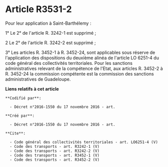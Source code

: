 # Article R3531-2

Pour leur application à Saint-Barthélemy : 

1° Le 2° de l'article R. 3242-1 est supprimé ; 

2 Le 2° de l'article R. 3242-2 est supprimé ; 

3° Les articles R. 3452-1 à R. 3452-24, sont applicables sous réserve de l'application des dispositions du deuxième alinéa de
l'article LO 6251-4 du code général des collectivités territoriales. Pour les sanctions administratives relevant de la
compétence de l'Etat, aux articles R. 3452-2 à R. 3452-24 la commission compétente est la commission des sanctions
administratives de Guadeloupe.

**Liens relatifs à cet article**

	**Codifié par**:

	  - Décret n°2016-1550 du 17 novembre 2016 - art.

	**Créé par**:

	  - Décret n°2016-1550 du 17 novembre 2016 - art.

	**Cite**:

	  - Code général des collectivités territoriales - art. LO6251-4 (V)
	  - Code des transports - art. R3242-1 (V)
	  - Code des transports - art. R3242-2 (V)
	  - Code des transports - art. R3452-1 (V)
	  - Code des transports - art. R3452-2 (V)

